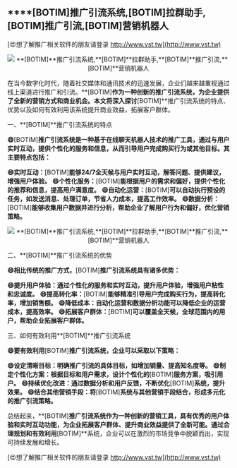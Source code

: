 ## ****[BOTIM]**推广引流系统,**[BOTIM]**拉群助手,**[BOTIM]**推广引流,**[BOTIM]**营销机器人**

[😍想了解推广相关软件的朋友请登录 http://www.vst.tw](http://www.vst.tw)

 <center><img src="https://vst.tw/MP4/tuiguang/png/7.png" alt="**[BOTIM]**推广引流系统,**[BOTIM]**拉群助手,**[BOTIM]**推广引流,**[BOTIM]**营销机器人"></center>

在当今数字化时代，随着社交媒体和通讯技术的迅速发展，企业们越来越重视通过线上渠道进行推广和引流。**[BOTIM]**作为一种创新的推广引流系统，为企业提供了全新的营销方式和商业机会。本文将深入探讨**[BOTIM]**推广引流系统的特点、优势以及如何有效利用该系统提升商业效益，拓展客户群体。

一、**[BOTIM]**推广引流系统的特点

**😄**[BOTIM]**推广引流系统是一种基于在线聊天机器人技术的推广工具，通过与用户实时互动，提供个性化的服务和信息，从而引导用户完成购买行为或其他目标。其主要特点包括：**

**😄实时互动：**[BOTIM]**能够24/7全天候与用户实时互动，解答问题、提供建议，增强用户体验。**
**😄个性化服务：**[BOTIM]**能根据用户的需求和偏好，提供个性化的推荐和信息，提高用户满意度。**
**😄自动化运营：**[BOTIM]**可以自动执行预设的任务，如发送消息、处理订单，节省人力成本，提高工作效率。**
**😄数据分析：**[BOTIM]**能够收集用户数据并进行分析，帮助企业了解用户行为和偏好，优化营销策略。**

 <center><img src="https://vst.tw/MP4/tuiguang/png/5.png" alt="**[BOTIM]**推广引流系统,**[BOTIM]**拉群助手,**[BOTIM]**推广引流,**[BOTIM]**营销机器人"></center>

二、**[BOTIM]**推广引流系统的优势

**😄相比传统的推广方式，**[BOTIM]**推广引流系统具有诸多优势：**

**😄提升用户体验：通过个性化的服务和实时互动，提升用户体验，增强用户粘性和忠诚度。**
**😄提高转化率：**[BOTIM]**能够精准引导用户完成购买行为，提高转化率，增加销售额。**
**😄降低成本：自动化运营和数据分析功能可以降低企业的运营成本，提高效率。**
**😄拓展客户群体：**[BOTIM]**可以覆盖全天候，全球范围内的用户，帮助企业拓展客户群体。**

三、如何有效利用**[BOTIM]**推广引流系统

**😄要有效利用**[BOTIM]**推广引流系统，企业可以采取以下策略：**

**😄设定清晰目标：明确推广引流的具体目标，如增加销量、提高知名度等。**
**😄制定个性化方案：根据目标和用户需求，设计个性化的**[BOTIM]**服务方案，吸引用户。**
**😄持续优化改进：通过数据分析和用户反馈，不断优化**[BOTIM]**系统，提升效果。**
**😄结合其他营销手段：将**[BOTIM]**系统与其他营销手段结合，形成多元化的推广引流策略。**

总结起来，**[BOTIM]**推广引流系统作为一种创新的营销工具，具有优秀的用户体验和实时互动功能，为企业拓展客户群体、提升商业效益提供了全新可能。通过合理规划和有效利用**[BOTIM]**系统，企业可以在激烈的市场竞争中脱颖而出，实现可持续发展和增长。

[😍想了解推广相关软件的朋友请登录 http://www.vst.tw](http://www.vst.tw)



